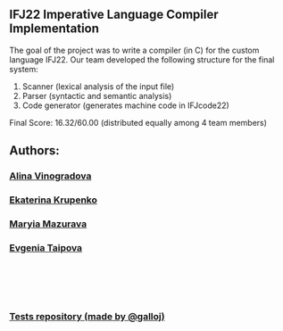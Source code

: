 ## IFJ22 Imperative Language Compiler Implementation 

The goal of the project was to write a compiler (in C) for the custom language IFJ22.
Our team developed the following structure for the final system:
1) Scanner (lexical analysis of the input file)
2) Parser (syntactic and semantic analysis)
3) Code generator (generates machine code in IFJcode22)




Final Score: 16.32/60.00 (distributed equally among 4 team members)

## Authors:
### [Alina Vinogradova](https://github.com/jsemaljaa)
### [Ekaterina Krupenko](https://github.com/sirotka)
### [Maryia Mazurava](https://github.com/maryia-mazurava)
### [Evgenia Taipova](https://github.com/evgenia-taipova)
<pre>




</pre>
### [Tests repository (made by @galloj)](https://github.com/galloj/IFJ22_Tester)

